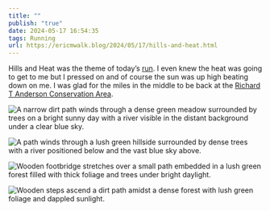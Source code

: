 ```yaml
---
title: ""
publish: "true"
date: 2024-05-17 16:54:35
tags: Running
url: https://ericmwalk.blog/2024/05/17/hills-and-heat.html
---
```


Hills and Heat was the theme of today’s [run](https://strava.com/activities/11433521048). I even knew the heat was going to get to me but I pressed on and of course the sun was up high beating down on me. I was glad for the miles in the middle to be back at the [Richard T Anderson Conservation Area](<[Richard T. Anderson Conservation Area, Eden Prairie](https://maps.apple.com/?q=Richard%20T.%20Anderson%20Conservation%20Area%0A18700%20Flying%20Cloud%20Dr%0AEden%20Prairie%20MN%2055347%0AUnited%20States&ll=44.820508,-93.514895)>).

![A narrow dirt path winds through a dense green meadow surrounded by trees on a bright sunny day with a river visible in the distant background under a clear blue sky.](https://ericmwalk.blog/uploads/2024/img-9003.jpeg)

![A path winds through a lush green hillside surrounded by dense trees with a river positioned below and the vast blue sky above.](https://ericmwalk.blog/uploads/2024/img-9005.jpeg)

![Wooden footbridge stretches over a small path embedded in a lush green forest filled with thick foliage and trees under bright daylight.](https://ericmwalk.blog/uploads/2024/img-9007.jpeg)

![Wooden steps ascend a dirt path amidst a dense forest with lush green foliage and dappled sunlight.](https://ericmwalk.blog/uploads/2024/img-9009.jpeg)